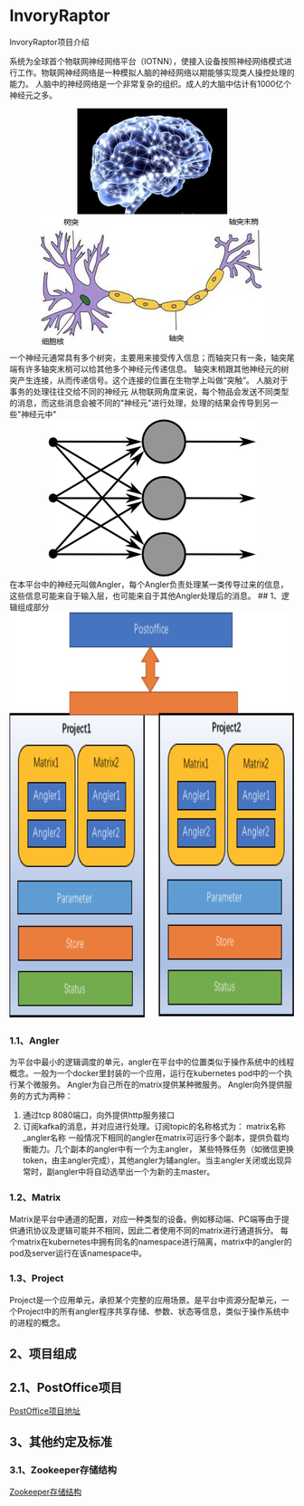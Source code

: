 # InvoryRaptor
InvoryRaptor项目介绍

系统为全球首个物联网神经网络平台（IOTNN），使接入设备按照神经网络模式进行工作。物联网神经网络是一种模拟人脑的神经网络以期能够实现类人操控处理的能力。
人脑中的神经网络是一个非常复杂的组织。成人的大脑中估计有1000亿个神经元之多。
<div align=center>
<img src="https://github.com/IvoryRaptor/InvoryRaptor/blob/master/resource/dn.jpg" alt="system" title="system" width="265" height="187" />
<img src="https://github.com/IvoryRaptor/InvoryRaptor/blob/master/resource/sjy.jpg" alt="system" title="system" width="398" height="237" />
</div>
一个神经元通常具有多个树突，主要用来接受传入信息；而轴突只有一条，轴突尾端有许多轴突末梢可以给其他多个神经元传递信息。
轴突末梢跟其他神经元的树突产生连接，从而传递信号。这个连接的位置在生物学上叫做“突触”。
人脑对于事务的处理往往交给不同的神经元
从物联网角度来说，每个物品会发送不同类型的消息，而这些消息会被不同的"神经元"进行处理，处理的结果会传导到另一些"神经元中"
<div align=center>
<img src="https://github.com/IvoryRaptor/InvoryRaptor/blob/master/resource/nn.png" alt="system" title="system" width="367" height="278" />
</div>
在本平台中的神经元叫做Angler，每个Angler负责处理某一类传导过来的信息，这些信息可能来自于输入层，也可能来自于其他Angler处理后的消息。
## 1、逻辑组成部分
<img src="https://github.com/IvoryRaptor/InvoryRaptor/blob/master/resource/system.jpeg" alt="system" title="system" width="856" height="718" />

### 1.1、Angler
为平台中最小的逻辑调度的单元，angler在平台中的位置类似于操作系统中的线程概念。一般为一个docker里封装的一个应用，运行在kubernetes pod中的一个执行某个微服务。
Angler为自己所在的matrix提供某种微服务。
Angler向外提供服务的方式为两种：
1.	通过tcp 8080端口，向外提供http服务接口
2.	订阅kafka的消息，并对应进行处理。订阅topic的名称格式为：
	matrix名称_angler名称
一般情况下相同的angler在matrix可运行多个副本，提供负载均衡能力。几个副本的angler中有一个为主angler，
某些特殊任务（如微信更换token，由主angler完成），其他angler为辅angler。当主angler关闭或出现异常时，副angler中将自动选举出一个为新的主master。

### 1.2、Matrix
Matrix是平台中通道的配置，对应一种类型的设备。例如移动端、PC端等由于提供通讯协议及逻辑可能并不相同，因此二者使用不同的matrix进行通道拆分。
每个matrix在kubernetes中拥有同名的namespace进行隔离，matrix中的angler的pod及server运行在该namespace中。

### 1.3、Project
Project是一个应用单元，承担某个完整的应用场景。是平台中资源分配单元，一个Project中的所有angler程序共享存储、参数、状态等信息，类似于操作系统中的进程的概念。

## 2、项目组成
## 2.1、PostOffice项目
[PostOffice项目地址](https://github.com/IvoryRaptor/postoffice)


## 3、其他约定及标准
### 3.1、Zookeeper存储结构
[Zookeeper存储结构](https://github.com/IvoryRaptor/InvoryRaptor/tree/master/zookeeper)
